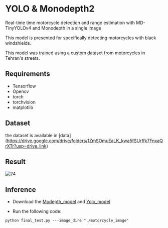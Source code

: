 # YOLO & Monodepth2
Real-time time motorcycle detection and range estimation with MD-TinyYOLOv4 and Monodepth in a single image 

This model is presented for specifically detecting motorcycles with black windshields.

This model was trained using a custom dataset from motorcycles in Tehran's streets.
## Requirements
- Tensorflow
- Opencv
- torch
- torchvision
- matplotlib

## Dataset
the dataset is available in [data] (https://drive.google.com/drive/folders/1ZmSOmuEaLK_kwa5fSUrffk7FnxaQrXTr?usp=drive_link) 
## Result
![24](https://github.com/zahrabsh74/YOLOMonodepth/blob/main/results.png)


## Inference
- Download the [Modepth_model](https://drive.google.com/file/d/1LjhElUvirdqLEJgn84tK7hK-mhZmeKsZ/view?usp=drive_link) and [Yolo_model](https://drive.google.com/file/d/1SMbPmBQF1t_pd6iPSnfBXWxNw5AxNLPV/view?usp=drive_link)

- Run the following code:
```
python final_test.py ---image_dire "./motorcycle_image"
```

